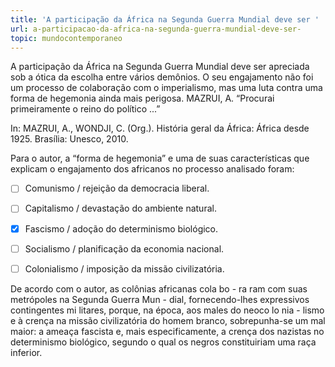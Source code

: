```yaml
---
title: 'A participação da África na Segunda Guerra Mundial deve ser '
url: a-participacao-da-africa-na-segunda-guerra-mundial-deve-ser-
topic: mundocontemporaneo
---
```



A participação da África na Segunda Guerra Mundial deve ser apreciada sob a ótica da escolha entre vários demônios. O seu engajamento não foi um processo de colaboração com o imperialismo, mas uma luta contra uma forma de hegemonia ainda mais perigosa. MAZRUI, A. “Procurai primeiramente o reino do político ...”

In: MAZRUI, A., WONDJI, C. (Org.). História geral da África: África desde 1925. Brasília: Unesco, 2010.

Para o autor, a “forma de hegemonia” e uma de suas características que explicam o engajamento dos africanos no processo analisado foram:



- [ ] Comunismo / rejeição da democracia liberal.
- [ ] Capitalismo / devastação do ambiente natural.
- [x] Fascismo / adoção do determinismo biológico.
- [ ] Socialismo / planificação da economia nacional.
- [ ] Colonialismo / imposição da missão civilizatória.


De acordo com o autor, as colônias africanas cola bo - ra ram com suas metrópoles na Segunda Guerra Mun - dial, fornecendo-lhes expressivos contingentes mi litares, porque, na época, aos males do neoco lo nia - lismo e à crença na missão civilizatória do homem branco, sobrepunha-se um mal maior: a ameaça fascista e, mais especificamente, a crença dos nazistas no determinismo biológico, segundo o qual os negros constituiriam uma raça inferior.
